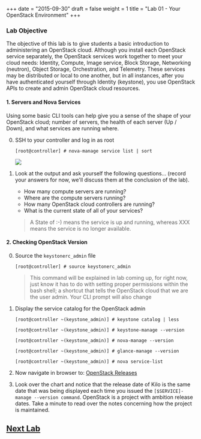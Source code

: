 +++
date = "2015-09-30"
draft = false
weight = 1
title = "Lab 01 - Your OpenStack Environment"
+++

### Lab Objective

The objective of this lab is to give students a basic introduction to administering an OpenStack cloud. Although you install each OpenStack service separately, the OpenStack services work together to meet your cloud needs: Identity, Compute, Image service, Block Storage, Networking (neutron), Object Storage, Orchestration, and Telemetry. These services may be distributed or local to one another, but in all instances, after you have authenticated yourself through Identity (keystone), you use OpenStack APIs to create and admin OpenStack cloud resources.

#### 1. Servers and Nova Services

Using some basic CLI tools can help give you a sense of the shape of your OpenStack cloud; number of servers, the health of each server (Up / Down), and what services are running where.

0. SSH to your controller and log in as root 

    `[root@controller] # nova-manage service list | sort`

    ![](https://i.imgur.com/JTAptKm.png)

0. Look at the output and ask yourself the following questions... (record your answers for now, we'll discuss them at the conclusion of the lab).
 
    - How many compute servers are running?
    - Where are the compute servers running?
    - How many OpenStack cloud controllers are running?
    - What is the current state of all of your services?
     
    > A State of :-) means the service is up and running, whereas XXX means the service is no longer available. 

#### 2. Checking OpenStack Version

0. Source the `keystonerc_admin` file

    `[root@controller] # source keystonerc_admin`

    > This command will be explained in lab coming up, for right now, just know it has to do with setting proper permissions within the bash shell; a shortcut that tells the OpenStack cloud that we are the user admin. Your CLI prompt will also change

0. Display the service catalog for the OpenStack admin

    `[root@controller ~(keystone_admin)] # keystone catalog | less`

    `[root@controller ~(keystone_admin)] # keystone-manage --version`

    `[root@controller ~(keystone_admin)] # nova-manage --version`

    `[root@controller ~(keystone_admin)] # glance-manage --version`
    
    `[root@controller ~(keystone_admin)] # nova service-list`

0. Now navigate in browser to: [OpenStack Releases](https://wiki.openstack.org/wiki/Releases)

0. Look over the chart and notice that the release date of Kilo is the same date that was being displayed each time you issued the `[$SERVICE]-manage --version command`. OpenStack is a project with ambition release dates. Take a minute to read over the notes concerning how the project is maintained.

## [Next Lab](../02)
